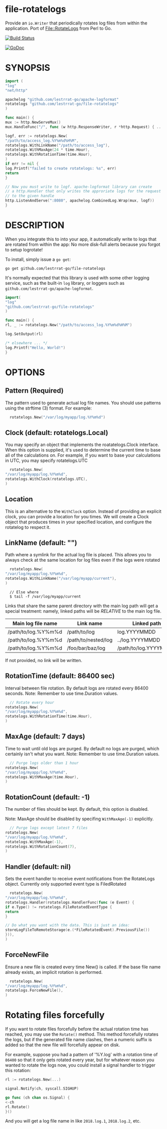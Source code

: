 file-rotatelogs
==================

Provide an `io.Writer` that periodically rotates log files from within the application. Port
of [File::RotateLogs](https://metacpan.org/release/File-RotateLogs) from Perl to Go.

[![Build Status](https://travis-ci.org/lestrrat-go/file-rotatelogs.png?branch=master)](https://travis-ci.org/lestrrat-go/file-rotatelogs)

[![GoDoc](https://godoc.org/github.com/lestrrat-go/file-rotatelogs?status.svg)](https://godoc.org/github.com/lestrrat-go/file-rotatelogs)

# SYNOPSIS

```go
import (
"log"
"net/http"

apachelog "github.com/lestrrat-go/apache-logformat"
rotatelogs "github.com/lestrrat-go/file-rotatelogs"
)

func main() {
mux := http.NewServeMux()
mux.HandleFunc("/", func (w http.ResponseWriter, r *http.Request) { ... })

logf, err := rotatelogs.New(
"/path/to/access_log.%Y%m%d%H%M",
rotatelogs.WithLinkName("/path/to/access_log"),
rotatelogs.WithMaxAge(24 * time.Hour),
rotatelogs.WithRotationTime(time.Hour),
)
if err != nil {
log.Printf("failed to create rotatelogs: %s", err)
return
}

// Now you must write to logf. apache-logformat library can create
// a http.Handler that only writes the approriate logs for the request
// to the given handle
http.ListenAndServe(":8080", apachelog.CombinedLog.Wrap(mux, logf))
}
```

# DESCRIPTION

When you integrate this to into your app, it automatically write to logs that
are rotated from within the app: No more disk-full alerts because you forgot
to setup logrotate!

To install, simply issue a `go get`:

```
go get github.com/lestrrat-go/file-rotatelogs
```

It's normally expected that this library is used with some other
logging service, such as the built-in `log` library, or loggers
such as `github.com/lestrrat-go/apache-logformat`.

```go
import(
"log"
"github.com/lestrrat-go/file-rotatelogs"
)

func main() {
rl, _ := rotatelogs.New("/path/to/access_log.%Y%m%d%H%M")

log.SetOutput(rl)

/* elsewhere ... */
log.Printf("Hello, World!")
}
```

OPTIONS
====

## Pattern (Required)

The pattern used to generate actual log file names. You should use patterns
using the strftime (3) format. For example:

```go
  rotatelogs.New("/var/log/myapp/log.%Y%m%d")
```

## Clock (default: rotatelogs.Local)

You may specify an object that implements the roatatelogs.Clock interface.
When this option is supplied, it's used to determine the current time to
base all of the calculations on. For example, if you want to base your
calculations in UTC, you may specify rotatelogs.UTC

```go
  rotatelogs.New(
"/var/log/myapp/log.%Y%m%d",
rotatelogs.WithClock(rotatelogs.UTC),
)
```

## Location

This is an alternative to the `WithClock` option. Instead of providing an
explicit clock, you can provide a location for you times. We will create
a Clock object that produces times in your specified location, and configure
the rotatelog to respect it.

## LinkName (default: "")

Path where a symlink for the actual log file is placed. This allows you to
always check at the same location for log files even if the logs were rotated

```go
  rotatelogs.New(
"/var/log/myapp/log.%Y%m%d",
rotatelogs.WithLinkName("/var/log/myapp/current"),
)
```

```
  // Else where
  $ tail -f /var/log/myapp/current
```

Links that share the same parent directory with the main log path will get a
special treatment: namely, linked paths will be *RELATIVE* to the main log file.

| Main log file name  | Link name           | Linked path           |
|---------------------|---------------------|-----------------------|
| /path/to/log.%Y%m%d | /path/to/log        | log.YYYYMMDD          |
| /path/to/log.%Y%m%d | /path/to/nested/log | ../log.YYYYMMDD       |
| /path/to/log.%Y%m%d | /foo/bar/baz/log    | /path/to/log.YYYYMMDD |

If not provided, no link will be written.

## RotationTime (default: 86400 sec)

Interval between file rotation. By default logs are rotated every 86400 seconds.
Note: Remember to use time.Duration values.

```go
  // Rotate every hour
rotatelogs.New(
"/var/log/myapp/log.%Y%m%d",
rotatelogs.WithRotationTime(time.Hour),
)
```

## MaxAge (default: 7 days)

Time to wait until old logs are purged. By default no logs are purged, which
certainly isn't what you want.
Note: Remember to use time.Duration values.

```go
  // Purge logs older than 1 hour
rotatelogs.New(
"/var/log/myapp/log.%Y%m%d",
rotatelogs.WithMaxAge(time.Hour),
)
```

## RotationCount (default: -1)

The number of files should be kept. By default, this option is disabled.

Note: MaxAge should be disabled by specifing `WithMaxAge(-1)` explicitly.

```go
  // Purge logs except latest 7 files
rotatelogs.New(
"/var/log/myapp/log.%Y%m%d",
rotatelogs.WithMaxAge(-1),
rotatelogs.WithRotationCount(7),
)
```

## Handler (default: nil)

Sets the event handler to receive event notifications from the RotateLogs
object. Currently only supported event type is FiledRotated

```go
  rotatelogs.New(
"/var/log/myapp/log.%Y%m%d",
rotatelogs.Handler(rotatelogs.HandlerFunc(func (e Event) {
if e.Type() != rotatelogs.FileRotatedEventType {
return
}

// Do what you want with the data. This is just an idea:
storeLogFileToRemoteStorage(e.(*FileRotatedEvent).PreviousFile())
})),
)
```

## ForceNewFile

Ensure a new file is created every time New() is called. If the base file name
already exists, an implicit rotation is performed.

```go
  rotatelogs.New(
"/var/log/myapp/log.%Y%m%d",
rotatelogs.ForceNewFile(),
)
```

# Rotating files forcefully

If you want to rotate files forcefully before the actual rotation time has reached,
you may use the `Rotate()` method. This method forcefully rotates the logs, but
if the generated file name clashes, then a numeric suffix is added so that
the new file will forcefully appear on disk.

For example, suppose you had a pattern of '%Y.log' with a rotation time of
`86400` so that it only gets rotated every year, but for whatever reason you
wanted to rotate the logs now, you could install a signal handler to
trigger this rotation:

```go
rl := rotatelogs.New(...)

signal.Notify(ch, syscall.SIGHUP)

go func (ch chan os.Signal) {
<-ch
rl.Rotate()
}()
```

And you will get a log file name in like `2018.log.1`, `2018.log.2`, etc.
